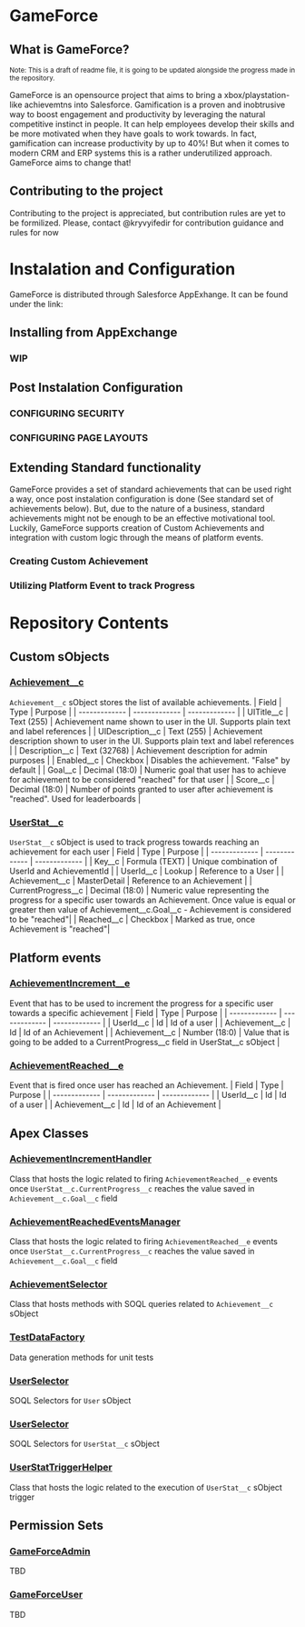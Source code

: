 # GameForce

## What is GameForce?
<sub>Note: This is a draft of readme file, it is going to be updated alongside the progress made in the repository.</sub>

GameForce is an opensource project that aims to bring a xbox/playstation-like achievemtns into Salesforce. Gamification is a proven and inobtrusive way to boost engagement and productivity by leveraging the natural competitive instinct in people. It can help employees develop their skills and be more motivated when they have goals to work towards. In fact, gamification can increase productivity by up to 40%! But when it comes to modern CRM and ERP systems this is a rather underutilized approach. GameForce aims to change that!

## Contributing to the project
Contributing to the project is appreciated, but contribution rules are yet to be formilized. Please, contact @kryvyifedir for contribution guidance and rules for now

# Instalation and Configuration
GameForce is distributed through Salesforce AppExhange. It can be found under the link:

## Installing from AppExchange
### WIP

## Post Instalation Configuration
### CONFIGURING SECURITY
### CONFIGURING PAGE LAYOUTS

## Extending Standard functionality
GameForce provides a set of standard achievements that can be used right a way, once post instalation configuration is done (See standard set of achievements below). But, due to the nature of a business, standard achievements might not be enough to be an effective motivational tool. Luckily, GameForce supports creation of Custom Achievements and integration with custom logic through the means of platform events. 
### Creating Custom Achievement
### Utilizing Platform Event to track Progress

# Repository Contents
## Custom sObjects
### [Achievement__c](force-app/main/default/objects/Achievement__c/)
`Achievement__c` sObject stores the list of available achievements.
| Field  | Type | Purpose |
| ------------- | ------------- | ------------- |
| UITitle__c  | Text (255)  | Achievement name shown to user in the UI. Supports plain text and label references |
| UIDescription__c  | Text (255)  | Achievement description shown to user in the UI. Supports plain text and label references |
| Description__c  | Text (32768)  | Achievement description for admin purposes |
| Enabled__c  | Checkbox  | Disables the achievement. "False" by default |
| Goal__c  | Decimal (18:0)  | Numeric goal that user has to achieve for achievement to be considered "reached" for that user  |
| Score__c  | Decimal (18:0) | Number of points granted to user after achievement is "reached". Used for leaderboards |
### [UserStat__c](force-app/main/default/objects/UserStat__c/)
`UserStat__c` sObject is used to track progress towards reaching an achievement for each user
| Field  | Type | Purpose |
| ------------- | ------------- | ------------- |
| Key__c  | Formula (TEXT) | Unique combination of UserId and AchievementId |
| UserId__c  | Lookup | Reference to a User |
| Achievement__c  | MasterDetail | Reference to an Achievement |
| CurrentProgress__c  | Decimal (18:0) | Numeric value representing the progress for a specific user towards an Achievement. Once value is equal or greater then value of Achievement__c.Goal__c - Achievement is considered to be "reached"|
| Reached__c  | Checkbox | Marked as true, once Achievement is "reached"|

## Platform events
### [AchievementIncrement__e](force-app/main/default/objects/AchievementIncrement__e/)
Event that has to be used to increment the progress for a specific user towards a specific achievement
| Field  | Type | Purpose |
| ------------- | ------------- | ------------- |
| UserId__c  | Id | Id of a user |
| Achievement__c  | Id | Id of an Achievement |
| Achievement__c  | Number (18:0) | Value that is going to be added to a CurrentProgress__c field in UserStat__c sObject |

### [AchievementReached__e](force-app/main/default/objects/AchievementIncrement__e/)
Event that is fired once user has reached an Achievement. 
| Field  | Type | Purpose |
| ------------- | ------------- | ------------- |
| UserId__c  | Id | Id of a user |
| Achievement__c  | Id | Id of an Achievement |

## Apex Classes
### [AchievementIncrementHandler](force-app/main/default/classes/AchievementIncrementHandler.cls)
Class that hosts the logic related to firing `AchievementReached__e` events once `UserStat__c.CurrentProgress__c` reaches the value saved in `Achievement__c.Goal__c` field

### [AchievementReachedEventsManager](force-app/main/default/classes/AchievementReachedEventsManager.cls)
Class that hosts the logic related to firing `AchievementReached__e` events once `UserStat__c.CurrentProgress__c` reaches the value saved in `Achievement__c.Goal__c` field

### [AchievementSelector](force-app/main/default/classes/AchievementSelector.cls)
Class that hosts methods with SOQL queries related to `Achievement__c` sObject

### [TestDataFactory](force-app/main/default/classes/TestDataFactory.cls)
Data generation methods for unit tests

### [UserSelector](force-app/main/default/classes/UserSelector.cls)
SOQL Selectors for `User` sObject

### [UserSelector](force-app/main/default/classes/UserStatSelector.cls)
SOQL Selectors for `UserStat__c` sObject

### [UserStatTriggerHelper](force-app/main/default/classes/UserStatTriggerHandler.cls)
Class that hosts the logic related to the execution of `UserStat__c` sObject trigger

## Permission Sets
### [GameForceAdmin](force-app/main/default/permissionsets/GameForceAdmin.permissionset-meta.xml)
TBD

### [GameForceUser](force-app/main/default/permissionsets/GameForceUser.permissionset-meta.xml)
TBD

